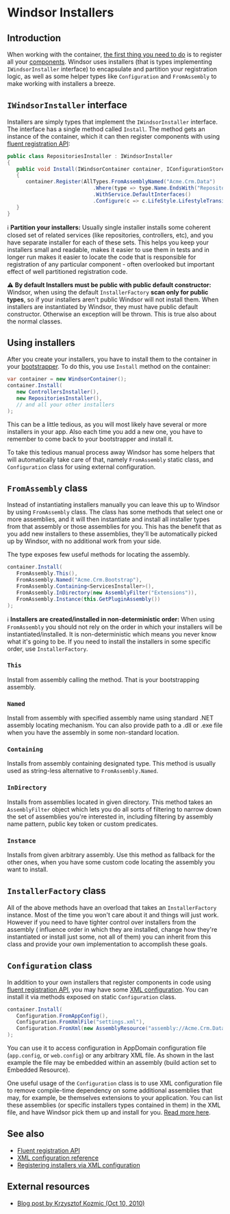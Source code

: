 # Windsor Installers

## Introduction

When working with the container, [the first thing you need to do](three-calls-pattern.md#call-one-bootstrapper) is to
register all your [components](services-and-components.md). Windsor uses installers (that is types implementing
`IWindsorInstaller` interface) to encapsulate and partition your registration logic, as well as some helper types like
`Configuration` and `FromAssembly` to make working with installers a breeze.

## `IWindsorInstaller` interface

Installers are simply types that implement the `IWindsorInstaller` interface. The interface has a single method called
`Install`. The method gets an instance of the container, which it can then register components with
using [fluent registration API](fluent-registration-api.md):

```csharp
public class RepositoriesInstaller : IWindsorInstaller
{
   public void Install(IWindsorContainer container, IConfigurationStore store)
   {
      container.Register(AllTypes.FromAssemblyNamed("Acme.Crm.Data")
                            .Where(type => type.Name.EndsWith("Repository"))
                            .WithService.DefaultInterfaces()
                            .Configure(c => c.LifeStyle.LifestyleTransient));
   }
}
```

:information_source: **Partition your installers:** Usually single installer installs some coherent closed set of
related services (like repositories, controllers, etc), and you have separate installer for each of these sets. This
helps you keep your installers small and readable, makes it easier to use them in tests and in longer run makes it
easier to locate the code that is responsible for registration of any particular component - often overlooked but
important effect of well partitioned registration code.

:warning: **By default Installers must be public with public default constructor:** Windsor, when using the default
`InstallerFactory` **scan only for public types**, so if your installers aren't public Windsor will not install them.
When installers are instantiated by Windsor, they must have public default constructor. Otherwise an exception will be
thrown. This is true also about the normal classes.

## Using installers

After you create your installers, you have to install them to the container in
your [bootstrapper](three-calls-pattern.md#call-one-bootstrapper). To do this, you use `Install` method on the
container:

```csharp
var container = new WindsorContainer();
container.Install(
   new ControllersInstaller(),
   new RepositoriesInstaller(),
   // and all your other installers
);
```

This can be a little tedious, as you will most likely have several or more installers in your app. Also each time you
add a new one, you have to remember to come back to your bootstrapper and install it.

To take this tedious manual process away Windsor has some helpers that will automatically take care of that, namely
`FromAssembly` static class, and `Configuration` class for using external configuration.

## `FromAssembly` class

Instead of instantiating installers manually you can leave this up to Windsor by using `FromAssembly` class. The class
has some methods that select one or more assemblies, and it will then instantiate and install all installer types from
that assembly or those assemblies for you. This has the benefit that as you add new installers to these assemblies,
they'll be automatically picked up by Windsor, with no additional work from your side.

The type exposes few useful methods for locating the assembly.

```csharp
container.Install(
   FromAssembly.This(),
   FromAssembly.Named("Acme.Crm.Bootstrap"),
   FromAssembly.Containing<ServicesInstaller>(),
   FromAssembly.InDirectory(new AssemblyFilter("Extensions")),
   FromAssembly.Instance(this.GetPluginAssembly())
);
```

:information_source: **Installers are created/installed in non-deterministic order:** When using `FromAssembly` you
should not rely on the order in which your installers will be instantiated/installed. It is non-deterministic which
means you never know what it's going to be. If you need to install the installers in some specific order, use
`InstallerFactory`.

### `This`

Install from assembly calling the method. That is your bootstrapping assembly.

### `Named`

Install from assembly with specified assembly name using standard .NET assembly locating mechanism. You can also provide
path to a .dll or .exe file when you have the assembly in some non-standard location.

### `Containing`

Installs from assembly containing designated type. This method is usually used as string-less alternative to
`FromAssembly.Named`.

### `InDirectory`

Installs from assemblies located in given directory. This method takes an `AssemblyFilter` object which lets you do all
sorts of filtering to narrow down the set of assemblies you're interested in, including filtering by assembly name
pattern, public key token or custom predicates.

### `Instance`

Installs from given arbitrary assembly. Use this method as fallback for the other ones, when you have some custom code
locating the assembly you want to install.

## `InstallerFactory` class

All of the above methods have an overload that takes an `InstallerFactory` instance. Most of the time you won't care
about it and things will just work. However if you need to have tighter control over installers from the assembly (
influence order in which they are installed, change how they're instantiated or install just some, not all of them) you
can inherit from this class and provide your own implementation to accomplish these goals.

## `Configuration` class

In addition to your own installers that register components in code
using [fluent registration API](fluent-registration-api.md), you may have
some [XML configuration](xml-registration-reference.md). You can install it via methods exposed on static
`Configuration` class.

```csharp
container.Install(
   Configuration.FromAppConfig(),
   Configuration.FromXmlFile("settings.xml"),
   Configuration.FromXml(new AssemblyResource("assembly://Acme.Crm.Data/Configuration/services.xml"))
);
```

You can use it to access configuration in AppDomain configuration file (`app.config`, or `web.config`) or any arbitrary
XML file. As shown in the last example the file may be embedded within an assembly (build action set to Embedded
Resource).

One useful usage of the `Configuration` class is to use XML configuration file to remove compile-time dependency on some
additional assemblies that may, for example, be themselves extensions to your application. You can list these
assemblies (or specific installers types contained in them) in the XML file, and have Windsor pick them up and install
for you. [Read more here](registering-installers.md).

## See also

* [Fluent registration API](fluent-registration-api.md)
* [XML configuration reference](xml-registration-reference.md)
* [Registering installers via XML configuration](registering-installers.md)

## External resources

* [Blog post by Krzysztof Kozmic (Oct 10, 2010)](http://kozmic.pl/2010/08/10/ioc-patterns-ndash-partitioning-registration/)
